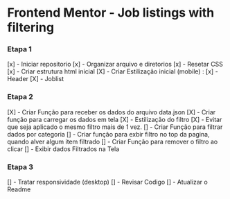 
# Frontend Mentor - Job listings with filtering


### Etapa 1

[x] - Iniciar repositorio
[x] - Organizar arquivo e diretorios
[x] - Resetar CSS
[x] - Criar estrutura html inicial 
[X] - Criar Estilização inicial (mobile) :
    [x] - Header
    [X] - Joblist

### Etapa 2

[X] - Criar Função para receber os dados do arquivo data.json
[X] - Criar função para carregar os dados em tela
[X] - Estilização do filtro
[X] - Evitar que seja aplicado o mesmo filtro mais de 1 vez.
[] - Criar Função para filtrar dados por categoria
[] - Criar função para exbir filtro no top da pagina, quando alver algum item filtrado
[] - Criar Função para remover o filtro ao clicar
[] - Exibir dados Filtrados na Tela


### Etapa 3
[] - Tratar responsividade (desktop)
[] - Revisar Codigo
[] - Atualizar o Readme